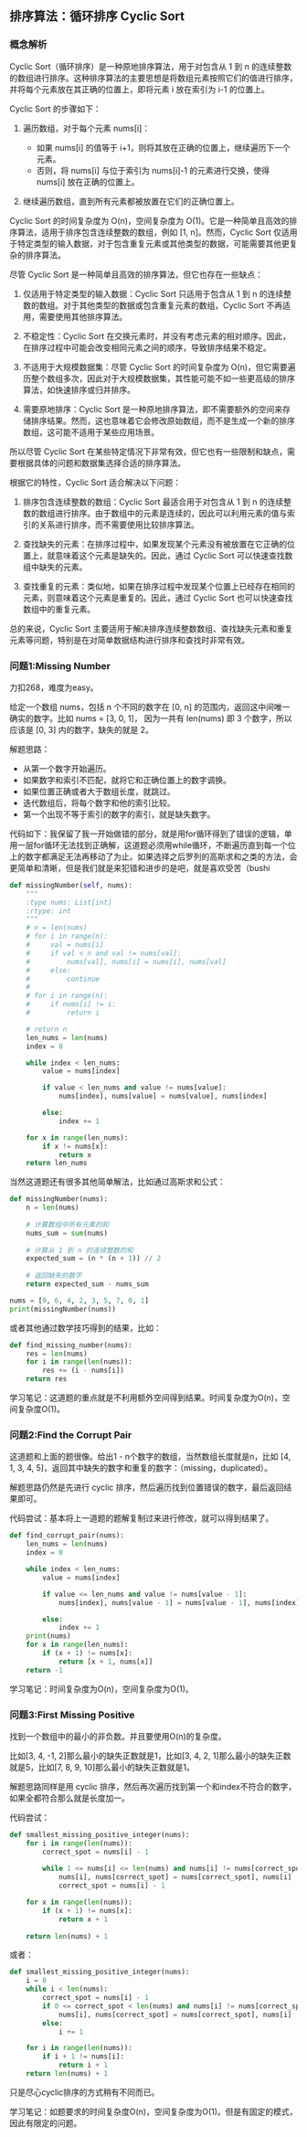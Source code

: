 ## 排序算法：循环排序 Cyclic Sort

### 概念解析

Cyclic Sort（循环排序）是一种原地排序算法，用于对包含从 1 到 n 的连续整数的数组进行排序。这种排序算法的主要思想是将数组元素按照它们的值进行排序，并将每个元素放在其正确的位置上，即将元素 i 放在索引为 i-1 的位置上。

Cyclic Sort 的步骤如下：

1. 遍历数组，对于每个元素 nums[i]：
   - 如果 nums[i] 的值等于 i+1，则将其放在正确的位置上，继续遍历下一个元素。
   - 否则，将 nums[i] 与位于索引为 nums[i]-1 的元素进行交换，使得 nums[i] 放在正确的位置上。

2. 继续遍历数组，直到所有元素都被放置在它们的正确位置上。

Cyclic Sort 的时间复杂度为 O(n)，空间复杂度为 O(1)。它是一种简单且高效的排序算法，适用于排序包含连续整数的数组，例如 [1, n]。然而，Cyclic Sort 仅适用于特定类型的输入数据，对于包含重复元素或其他类型的数据，可能需要其他更复杂的排序算法。

尽管 Cyclic Sort 是一种简单且高效的排序算法，但它也存在一些缺点：

1. 仅适用于特定类型的输入数据：Cyclic Sort 只适用于包含从 1 到 n 的连续整数的数组。对于其他类型的数据或包含重复元素的数组，Cyclic Sort 不再适用，需要使用其他排序算法。

2. 不稳定性：Cyclic Sort 在交换元素时，并没有考虑元素的相对顺序。因此，在排序过程中可能会改变相同元素之间的顺序，导致排序结果不稳定。

3. 不适用于大规模数据集：尽管 Cyclic Sort 的时间复杂度为 O(n)，但它需要遍历整个数组多次，因此对于大规模数据集，其性能可能不如一些更高级的排序算法，如快速排序或归并排序。

4. 需要原地排序：Cyclic Sort 是一种原地排序算法，即不需要额外的空间来存储排序结果。然而，这也意味着它会修改原始数组，而不是生成一个新的排序数组，这可能不适用于某些应用场景。

所以尽管 Cyclic Sort 在某些特定情况下非常有效，但它也有一些限制和缺点，需要根据具体的问题和数据集选择合适的排序算法。

根据它的特性，Cyclic Sort 适合解决以下问题：

1. 排序包含连续整数的数组：Cyclic Sort 最适合用于对包含从 1 到 n 的连续整数的数组进行排序。由于数组中的元素是连续的，因此可以利用元素的值与索引的关系进行排序，而不需要使用比较排序算法。

2. 查找缺失的元素：在排序过程中，如果发现某个元素没有被放置在它正确的位置上，就意味着这个元素是缺失的。因此，通过 Cyclic Sort 可以快速查找数组中缺失的元素。

3. 查找重复的元素：类似地，如果在排序过程中发现某个位置上已经存在相同的元素，则意味着这个元素是重复的。因此，通过 Cyclic Sort 也可以快速查找数组中的重复元素。

总的来说，Cyclic Sort 主要适用于解决排序连续整数数组、查找缺失元素和重复元素等问题，特别是在对简单数据结构进行排序和查找时非常有效。

### 问题1:Missing Number

力扣268，难度为easy。

给定一个数组 nums，包括 n 个不同的数字在 [0, n] 的范围内，返回这中间唯一确实的数字。比如 nums = [3, 0, 1]， 因为一共有 len(nums) 即 3 个数字，所以应该是 [0, 3] 内的数字，缺失的就是 2。

解题思路：

- 从第一个数字开始遍历。
- 如果数字和索引不匹配，就将它和正确位置上的数字调换。
- 如果位置正确或者大于数组长度，就跳过。
- 迭代数组后，将每个数字和他的索引比较。
- 第一个出现不等于索引的数字的索引，就是缺失数字。

代码如下：我保留了我一开始做错的部分，就是用for循环得到了错误的逻辑，单用一层for循环无法找到正确解，这道题必须用while循环，不断遍历直到每一个位上的数字都满足无法再移动了为止。如果选择之后罗列的高斯求和之类的方法，会更简单和清晰，但是我们就是来犯错和进步的是吧，就是喜欢受苦（bushi

```python
def missingNumber(self, nums):
    """
    :type nums: List[int]
    :rtype: int
    """
    # n = len(nums)
    # for i in range(n):
    #     val = nums[i]
    #     if val < n and val != nums[val]:
    #         nums[val], nums[i] = nums[i], nums[val]
    #     else:
    #         continue
    #
    # for i in range(n):
    #     if nums[i] != i:
    #         return i

    # return n
    len_nums = len(nums)
    index = 0

    while index < len_nums:
        value = nums[index]

        if value < len_nums and value != nums[value]:
            nums[index], nums[value] = nums[value], nums[index]

        else:
            index += 1

    for x in range(len_nums):
        if x != nums[x]:
            return x
    return len_nums
```

当然这道题还有很多其他简单解法，比如通过高斯求和公式：

```python
def missingNumber(nums):
    n = len(nums)
    
    # 计算数组中所有元素的和
    nums_sum = sum(nums)
    
    # 计算从 1 到 n 的连续整数的和
    expected_sum = (n * (n + 1)) // 2
    
    # 返回缺失的数字
    return expected_sum - nums_sum

nums = [9, 6, 4, 2, 3, 5, 7, 0, 1]
print(missingNumber(nums))
```

或者其他通过数学技巧得到的结果，比如：

```python
def find_missing_number(nums):
    res = len(nums)
    for i in range(len(nums)):
        res += (i - nums[i])
    return res
```
学习笔记：这道题的重点就是不利用额外空间得到结果。时间复杂度为O(n)，空间复杂度O(1)。

### 问题2:Find the Corrupt Pair

这道题和上面的题很像。给出1 - n个数字的数组，当然数组长度就是n，比如 [4, 1, 3, 4, 5]，返回其中缺失的数字和重复的数字：（missing，duplicated）。

解题思路仍然是先进行 cyclic 排序，然后遍历找到位置错误的数字，最后返回结果即可。

代码尝试：基本将上一道题的题解复制过来进行修改，就可以得到结果了。

```python
def find_corrupt_pair(nums):
    len_nums = len(nums)
    index = 0

    while index < len_nums:
        value = nums[index]

        if value <= len_nums and value != nums[value - 1]:
            nums[index], nums[value - 1] = nums[value - 1], nums[index]

        else:
            index += 1
    print(nums)
    for x in range(len_nums):
        if (x + 1) != nums[x]:
            return [x + 1, nums[x]]
    return -1
```

学习笔记：时间复杂度为O(n)，空间复杂度为O(1)。

### 问题3:First Missing Positive

找到一个数组中的最小的非负数。并且要使用O(n)的复杂度。

比如[3, 4, -1, 2]那么最小的缺失正数就是1，比如[3, 4, 2, 1]那么最小的缺失正数就是5，比如[7, 8, 9, 10]那么最小的缺失正数就是1。

解题思路同样是用 cyclic 排序，然后再次遍历找到第一个和index不符合的数字，如果全都符合那么就是长度加一。

代码尝试：

```python
def smallest_missing_positive_integer(nums):
    for i in range(len(nums)):
        correct_spot = nums[i] - 1
        
        while 1 <= nums[i] <= len(nums) and nums[i] != nums[correct_spot]:
            nums[i], nums[correct_spot] = nums[correct_spot], nums[i]
            correct_spot = nums[i] - 1

    for x in range(len(nums)):
        if (x + 1) != nums[x]:
            return x + 1
    
    return len(nums) + 1
```

或者：

```python
def smallest_missing_positive_integer(nums):
    i = 0
    while i < len(nums):
        correct_spot = nums[i] - 1
        if 0 <= correct_spot < len(nums) and nums[i] != nums[correct_spot]:
            nums[i], nums[correct_spot] = nums[correct_spot], nums[i]
        else:
            i += 1

    for i in range(len(nums)):
        if i + 1 != nums[i]:
            return i + 1
    return len(nums) + 1
```

只是尽心cyclic排序的方式稍有不同而已。

学习笔记：如题要求的时间复杂度O(n)，空间复杂度为O(1)。但是有固定的模式，因此有限定的问题。

